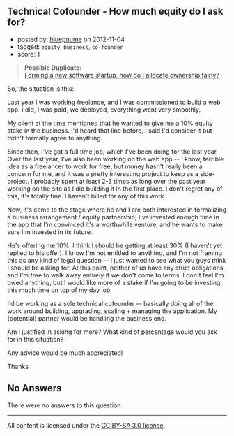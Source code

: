 ## Technical Cofounder - How much equity do I ask for?

- posted by: [bluepnume](https://stackexchange.com/users/-1/21462-bluepnume) on 2012-11-04
- tagged: `equity`, `business`, `co-founder`
- score: 1

> **Possible Duplicate:**  
> [Forming a new software startup, how do I allocate ownership fairly?](http://answers.onstartups.com/questions/6949/forming-a-new-software-startup-how-do-i-allocate-ownership-fairly)  

<!-- End of automatically inserted text -->

So, the situation is this:

Last year I was working freelance, and I was commissioned to build a web app. I did, I was paid, we deployed, everything went very smoothly.

My client at the time mentioned that he wanted to give me a 10% equity stake in the business. I'd heard that line before, I said I'd consider it but didn't formally agree to anything.

Since then, I've got a full time job, which I've been doing for the last year. Over the last year, I've also been working on the web app -- I know, terrible idea as a freelancer to work for free, but money hasn't really been a concern for me, and it was a pretty interesting project to keep as a side-project. I probably spent at least 2-3 times as long over the past year working on the site as I did building it in the first place. I don't regret any of this, it's totally fine. I haven't billed for any of this work.

Now, it's come to the stage where he and I are both interested in formalizing a business arrangement / equity partnership; I've invested enough time in the app that I'm convinced it's a worthwhile venture, and he wants to make sure I'm invested in its future.

He's offering me 10%. I think I should be getting at least 30% (I haven't yet replied to his offer). I know I'm not entitled to anything, and I'm not framing this as any kind of legal question -- I just wanted to see what you guys think I should be asking for. At this point, neither of us have any strict obligations, and I'm free to walk away entirely if we don't come to terms. I don't feel I'm owed anything, but I would like more of a stake if I'm going to be investing this much time on top of my day job.

I'd be working as a sole technical cofounder -- basically doing all of the work around building, upgrading, scaling + managing the application. My (potential) partner would be handling the business end.

Am I justified in asking for more? What kind of percentage would you ask for in this situation?

Any advice would be much appreciated!

Thanks

## No Answers

There were no answers to this question.


---

All content is licensed under the [CC BY-SA 3.0 license](https://creativecommons.org/licenses/by-sa/3.0/).
